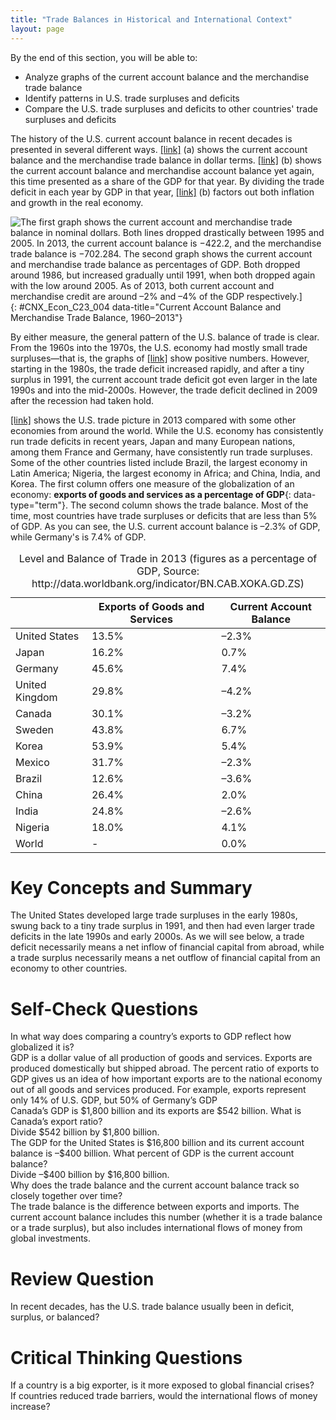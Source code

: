 ```yaml
---
title: "Trade Balances in Historical and International Context"
layout: page
---
```



<div data-type="abstract" markdown="1">
By the end of this section, you will be able to:

* Analyze graphs of the current account balance and the merchandise trade balance
* Identify patterns in U.S. trade surpluses and deficits
* Compare the U.S. trade surpluses and deficits to other countries\' trade surpluses and deficits

</div>

The history of the U.S. current account balance in recent decades is presented in several different ways. [\[link\]](#CNX_Econ_C23_004) (a) shows the current account balance and the merchandise trade balance in dollar terms. [\[link\]](#CNX_Econ_C23_004) (b) shows the current account balance and merchandise account balance yet again, this time presented as a share of the GDP for that year. By dividing the trade deficit in each year by GDP in that year, [\[link\]](#CNX_Econ_C23_004) (b) factors out both inflation and growth in the real economy.

 ![The first graph shows the current account and merchandise trade balance in nominal dollars. Both lines dropped drastically between 1995 and 2005. In 2013, the current account balance is &#x2212;422.2, and the merchandise trade balance is &#x2212;702.284.  The second graph shows the current account and merchandise trade balance as percentages of GDP. Both dropped around 1986, but increased gradually until 1991, when both dropped again with the low around 2005. As of 2013, both current account and merchandise credit are around &#x2013;2% and &#x2013;4% of the GDP respectively.\] ](../resources/CNX_Econv1-2_C23_02.jpg "(a) The current account balance and the merchandise trade balance in billions of dollars from 1960 to 2013. If the lines are above zero dollars, the United States was running a positive trade balance and current account balance. If the lines fall below zero dollars, the United States is running a trade deficit and a deficit in its current account balance. (b) These same items&#x2014;trade balance and current account balance&#x2014;are shown in relationship to the size of the U.S. economy, or GDP, from 1960 to 2012."){: #CNX_Econ_C23_004 data-title="Current Account Balance and Merchandise Trade Balance, 1960&#x2013;2013"}

By either measure, the general pattern of the U.S. balance of trade is clear. From the 1960s into the 1970s, the U.S. economy had mostly small trade surpluses—that is, the graphs of [\[link\]](#CNX_Econ_C23_004) show positive numbers. However, starting in the 1980s, the trade deficit increased rapidly, and after a tiny surplus in 1991, the current account trade deficit got even larger in the late 1990s and into the mid-2000s. However, the trade deficit declined in 2009 after the recession had taken hold.

[\[link\]](#Table_23_04) shows the U.S. trade picture in 2013 compared with some other economies from around the world. While the U.S. economy has consistently run trade deficits in recent years, Japan and many European nations, among them France and Germany, have consistently run trade surpluses. Some of the other countries listed include Brazil, the largest economy in Latin America; Nigeria, the largest economy in Africa; and China, India, and Korea. The first column offers one measure of the globalization of an economy: **exports of goods and services as a percentage of GDP**{: data-type="term"}. The second column shows the trade balance. Most of the time, most countries have trade surpluses or deficits that are less than 5% of GDP. As you can see, the U.S. current account balance is –2.3% of GDP, while Germany\'s is 7.4% of GDP.

<table id="Table_23_04" summary="This table has three columns and thirteen rows. The first row is a header row and it labels the second and third columns, &#x201C;Exports of Goods and Services,&#x201D; and &#x201C;Current Account Balance.&#x201D; Under the first, unlabeled column are the values: United States; Japan; Germany; United Kingdom; Canada; Sweden; Korea; Mexico; Brazil; China; India; Nigeria; and World. Under the &#x201C;Exports of Goods and Services&#x201C; column are the values: 13.5%; 16.2%; 45.6%; 29.8%; 30.1%; 43.8%; 53.9%; 31.7%; 12.6%; 26.4%; 24.8%; 18.0%; and &#x2212;. Under the &#x201C;Current Account Balance&#x201C; column are the values: &#x2212;2.3%; 0.7%; 7.4%; &#x2212;4.2%; &#x2212;3.2%; 6.7%; 5.4%; &#x2212;2.3%; &#x2212;3.6%; 2.0%; &#x2212;2.6%; 4.1%; and 0.0%."><caption><span data-type="title">Level and Balance of Trade in 2013 (figures as a percentage of GDP, Source: http://data.worldbank.org/indicator/BN.CAB.XOKA.GD.ZS)</span></caption><thead>
<tr>
<th />
<th>Exports of Goods and Services</th>
<th>Current Account Balance</th>
</tr>
</thead><tbody>
<tr>
<td>United States</td>
<td>13.5%</td>
<td>–2.3%</td>
</tr>
<tr>
<td>Japan</td>
<td>16.2%</td>
<td>0.7%</td>
</tr>
<tr>
<td>Germany</td>
<td>45.6%</td>
<td>7.4%</td>
</tr>
<tr>
<td>United Kingdom</td>
<td>29.8%</td>
<td>–4.2%</td>
</tr>
<tr>
<td>Canada</td>
<td>30.1%</td>
<td>–3.2%</td>
</tr>
<tr>
<td>Sweden</td>
<td>43.8%</td>
<td>6.7%</td>
</tr>
<tr>
<td>Korea</td>
<td>53.9%</td>
<td>5.4%</td>
</tr>
<tr>
<td>Mexico</td>
<td>31.7%</td>
<td>–2.3%</td>
</tr>
<tr>
<td>Brazil</td>
<td>12.6%</td>
<td>–3.6%</td>
</tr>
<tr>
<td>China</td>
<td>26.4%</td>
<td>2.0%</td>
</tr>
<tr>
<td>India</td>
<td>24.8%</td>
<td>–2.6%</td>
</tr>
<tr>
<td>Nigeria</td>
<td>18.0%</td>
<td>4.1%</td>
</tr>
<tr>
<td>World</td>
<td>-</td>
<td>0.0%</td>
</tr>
</tbody></table>

# Key Concepts and Summary

The United States developed large trade surpluses in the early 1980s, swung back to a tiny trade surplus in 1991, and then had even larger trade deficits in the late 1990s and early 2000s. As we will see below, a trade deficit necessarily means a net inflow of financial capital from abroad, while a trade surplus necessarily means a net outflow of financial capital from an economy to other countries.

# Self-Check Questions

<div data-type="exercise">
<div data-type="problem" markdown="1">
In what way does comparing a country’s exports to GDP reflect how globalized it is?

</div>
<div data-type="solution" markdown="1">
GDP is a dollar value of all production of goods and services. Exports are produced domestically but shipped abroad. The percent ratio of exports to GDP gives us an idea of how important exports are to the national economy out of all goods and services produced. For example, exports represent only 14% of U.S. GDP, but 50% of Germany’s GDP

</div>
</div>

<div data-type="exercise">
<div data-type="problem" markdown="1">
Canada’s GDP is $1,800 billion and its exports are $542 billion. What is Canada’s export ratio?

</div>
<div data-type="solution" markdown="1">
Divide $542 billion by $1,800 billion.

</div>
</div>

<div data-type="exercise">
<div data-type="problem" markdown="1">
The GDP for the United States is $16,800 billion and its current account balance is –$400 billion. What percent of GDP is the current account balance?

</div>
<div data-type="solution" markdown="1">
Divide –$400 billion by $16,800 billion.

</div>
</div>

<div data-type="exercise">
<div data-type="problem" markdown="1">
Why does the trade balance and the current account balance track so closely together over time?

</div>
<div data-type="solution" markdown="1">
The trade balance is the difference between exports and imports. The current account balance includes this number (whether it is a trade balance or a trade surplus), but also includes international flows of money from global investments.

</div>
</div>

# Review Question

<div data-type="exercise">
<div data-type="problem" markdown="1">
In recent decades, has the U.S. trade balance usually been in deficit, surplus, or balanced?

</div>
</div>

# Critical Thinking Questions

<div data-type="exercise">
<div data-type="problem" markdown="1">
If a country is a big exporter, is it more exposed to global financial crises?

</div>
</div>

<div data-type="exercise">
<div data-type="problem" markdown="1">
If countries reduced trade barriers, would the international flows of money increase?

</div>
</div>

